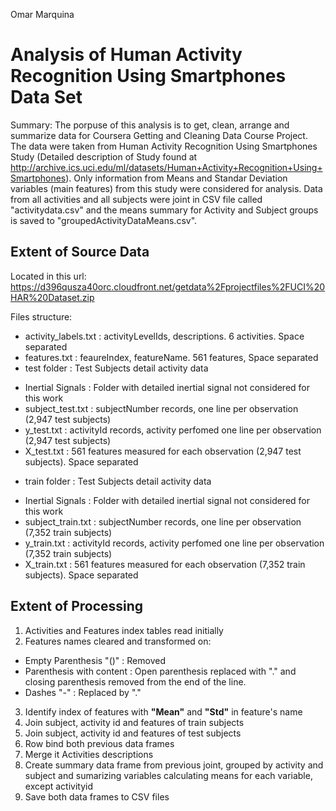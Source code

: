 Omar Marquina

# Analysis of Human Activity Recognition Using Smartphones Data Set

Summary: The porpuse of this analysis is to get, clean, arrange and summarize data for Coursera Getting and Cleaning Data Course Project. The data were taken from Human Activity Recognition Using Smartphones Study (Detailed description of Study found at http://archive.ics.uci.edu/ml/datasets/Human+Activity+Recognition+Using+Smartphones). Only information from Means and Standar Deviation variables (main features) from this study were considered for analysis. Data from all activities and all subjects were joint in CSV file called "activitydata.csv" and the means summary for Activity and Subject groups is saved to "groupedActivityDataMeans.csv".

## Extent of Source Data
Located in this url: https://d396qusza40orc.cloudfront.net/getdata%2Fprojectfiles%2FUCI%20HAR%20Dataset.zip

Files structure:
* activity_labels.txt : activityLevelIds, descriptions. 6 activities. Space separated
* features.txt : feaureIndex, featureName. 561 features, Space separated
* test folder : Test Subjects detail activity data
 + Inertial Signals : Folder with detailed inertial signal not considered for this work
 + subject_test.txt : subjectNumber records, one line per observation (2,947 test subjects)
 + y_test.txt : activityId records, activity perfomed one line per observation (2,947 test subjects)
 + X_test.txt : 561 features measured for each observation (2,947 test subjects). Space separated
* train folder : Test Subjects detail activity data
 + Inertial Signals : Folder with detailed inertial signal not considered for this work
 + subject_train.txt : subjectNumber records, one line per observation (7,352 train subjects)
 + y_train.txt : activityId records, activity perfomed one line per observation (7,352 train subjects)
 + X_train.txt : 561 features measured for each observation (7,352 train subjects). Space separated

## Extent of Processing         
1. Activities and Features index tables read initially
2. Features names cleared and transformed on:
 + Empty Parenthesis "()"   : Removed
 + Parenthesis with content : Open parenthesis replaced with "." and closing parenthesis removed from the end of the line. 
 + Dashes "-"               : Replaced by "."
3. Identify index of features with **"Mean"** and **"Std"** in feature's name
4. Join subject, activity id and features of train subjects
5. Join subject, activity id and features of test subjects
6. Row bind both previous data frames
7. Merge it Activities descriptions
8. Create summary data frame from previous joint, grouped by activity and subject and sumarizing variables calculating means for each variable, except activityid
9. Save both data frames to CSV files
 
 